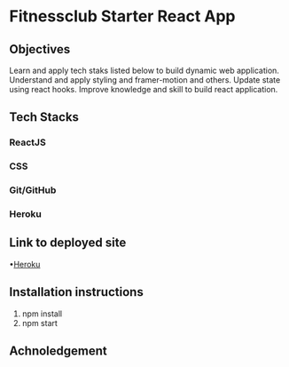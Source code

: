 # Fitnessclub Starter React App

## Objectives

Learn and apply tech staks listed below to build dynamic web application.
Understand and apply styling and framer-motion and others.
Update state using react hooks.
Improve knowledge and skill to build react application.

## Tech Stacks

  ### ReactJS
  ### CSS
  ### Git/GitHub
  ### Heroku

## Link to deployed site

•[Heroku]()

## Installation instructions

1. npm install
2. npm start

## Achnoledgement
